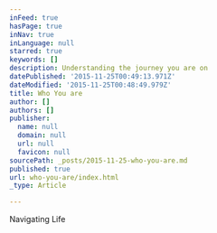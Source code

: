 ```yaml
---
inFeed: true
hasPage: true
inNav: true
inLanguage: null
starred: true
keywords: []
description: Understanding the journey you are on
datePublished: '2015-11-25T00:49:13.971Z'
dateModified: '2015-11-25T00:48:49.979Z'
title: Who You are
author: []
authors: []
publisher:
  name: null
  domain: null
  url: null
  favicon: null
sourcePath: _posts/2015-11-25-who-you-are.md
published: true
url: who-you-are/index.html
_type: Article

---
```

Navigating Life